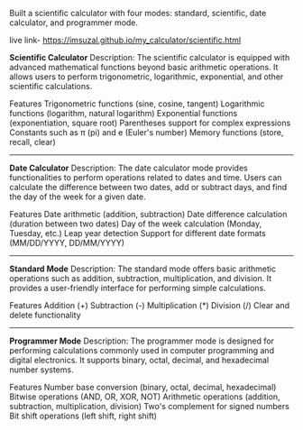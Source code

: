 Built a scientific calculator with four modes: standard, scientific, date calculator, and programmer mode.

live link- https://imsuzal.github.io/my_calculator/scientific.html


**Scientific Calculator**
Description:
The scientific calculator is equipped with advanced mathematical functions beyond basic arithmetic operations. It allows users to perform trigonometric, logarithmic, exponential, and other scientific calculations.

Features
Trigonometric functions (sine, cosine, tangent)
Logarithmic functions (logarithm, natural logarithm)
Exponential functions (exponentiation, square root)
Parentheses support for complex expressions
Constants such as π (pi) and e (Euler's number)
Memory functions (store, recall, clear)

---
**Date Calculator**
Description:
The date calculator mode provides functionalities to perform operations related to dates and time. Users can calculate the difference between two dates, add or subtract days, and find the day of the week for a given date.

Features
Date arithmetic (addition, subtraction)
Date difference calculation (duration between two dates)
Day of the week calculation (Monday, Tuesday, etc.)
Leap year detection
Support for different date formats (MM/DD/YYYY, DD/MM/YYYY)

---
**Standard Mode**
Description:
The standard mode offers basic arithmetic operations such as addition, subtraction, multiplication, and division. It provides a user-friendly interface for performing simple calculations.

Features
Addition (+)
Subtraction (-)
Multiplication (*)
Division (/)
Clear and delete functionality

---

**Programmer Mode**
Description:
The programmer mode is designed for performing calculations commonly used in computer programming and digital electronics. It supports binary, octal, decimal, and hexadecimal number systems.

Features
Number base conversion (binary, octal, decimal, hexadecimal)
Bitwise operations (AND, OR, XOR, NOT)
Arithmetic operations (addition, subtraction, multiplication, division)
Two's complement for signed numbers
Bit shift operations (left shift, right shift)



